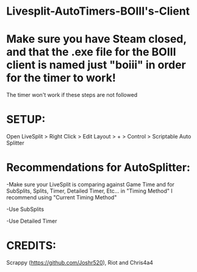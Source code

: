 # Livesplit-AutoTimers-BOIII's-Client

# Make sure you have Steam closed, and that the .exe file for the BOIII client is named just "boiii" in order for the timer to work!
The timer won't work if these steps are not followed

# SETUP:
Open LiveSplit > Right Click > Edit Layout > + > Control > Scriptable Auto Splitter

# Recommendations for AutoSplitter:
-Make sure your LiveSplit is comparing against Game Time and for SubSplits, Splits, Timer, Detailed Timer, Etc... in "Timing Method" I recommend using "Current Timing Method"

-Use SubSplits

-Use Detailed Timer

# CREDITS:
Scrappy (https://github.com/Joshr520), Riot and Chris4a4
